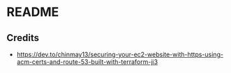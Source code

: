 # README

## Credits

- https://dev.to/chinmay13/securing-your-ec2-website-with-https-using-acm-certs-and-route-53-built-with-terraform-ji3

